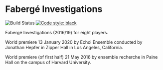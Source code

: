 Fabergé Investigations
======================

![Build Status](
    https://github.com/trevorbaca/faberge/actions/workflows/main.yml/badge.svg)
[![Code style: black](
    https://img.shields.io/badge/code%20style-black-000000.svg)](
    https://github.com/ambv/black)

Fabergé Investigations (2016/19) for eight players.

World premiere 13 January 2020 by Echoi Ensemble conducted by Jonathan Hepfer in Zipper
Hall in Los Angeles, California.

World premiere (of first half) 21 May 2016 by ensemble recherche in Paine Hall on the
campus of Harvard University.

